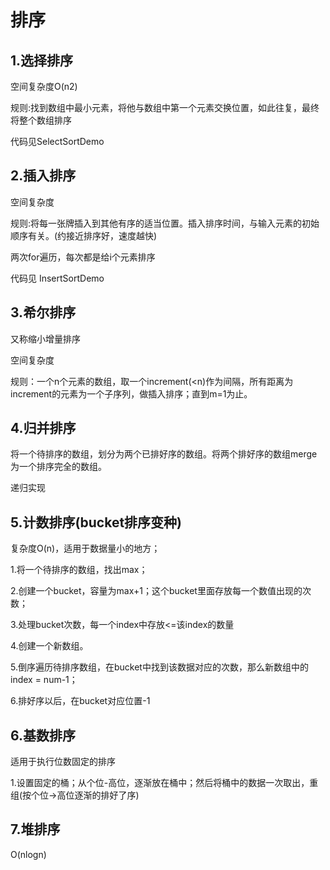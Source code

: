 # 排序

## 1.选择排序

空间复杂度O(n2)

规则:找到数组中最小元素，将他与数组中第一个元素交换位置，如此往复，最终将整个数组排序

代码见SelectSortDemo

## 2.插入排序

空间复杂度

规则:将每一张牌插入到其他有序的适当位置。插入排序时间，与输入元素的初始顺序有关。(约接近排序好，速度越快)

两次for遍历，每次都是给i个元素排序

代码见 InsertSortDemo

## 3.希尔排序

又称缩小增量排序

空间复杂度

规则：一个n个元素的数组，取一个increment(<n)作为间隔，所有距离为increment的元素为一个子序列，做插入排序；直到m=1为止。

## 4.归并排序

将一个待排序的数组，划分为两个已排好序的数组。将两个排好序的数组merge为一个排序完全的数组。

递归实现

## 5.计数排序(bucket排序变种)

复杂度O(n)，适用于数据量小的地方；

1.将一个待排序的数组，找出max；

2.创建一个bucket，容量为max+1；这个bucket里面存放每一个数值出现的次数；

3.处理bucket次数，每一个index中存放<=该index的数量

4.创建一个新数组。

5.倒序遍历待排序数组，在bucket中找到该数据对应的次数，那么新数组中的index = num-1；

6.排好序以后，在bucket对应位置-1

## 6.基数排序

适用于执行位数固定的排序

1.设置固定的桶；从个位-高位，逐渐放在桶中；然后将桶中的数据一次取出，重组(按个位->高位逐渐的排好了序)

## 7.堆排序

O(nlogn)